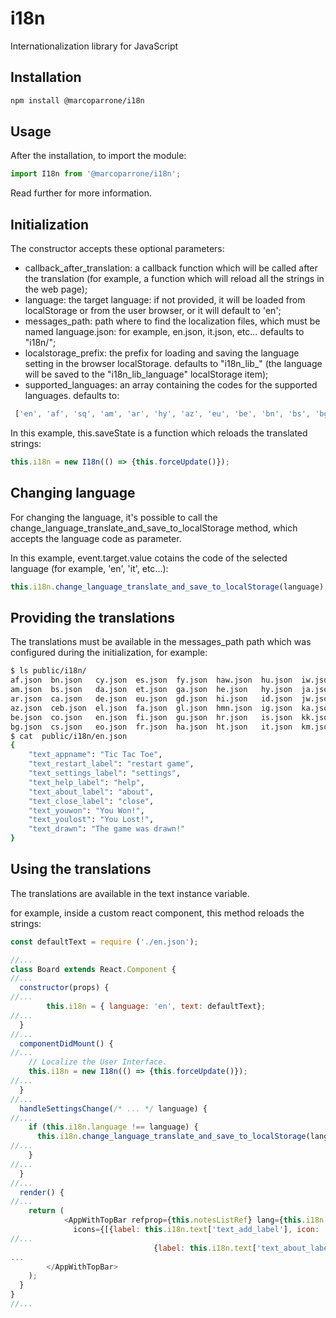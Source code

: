 # i18n
Internationalization library for JavaScript

## Installation

```sh
npm install @marcoparrone/i18n
```

## Usage

After the installation, to import the module:

```js
import I18n from '@marcoparrone/i18n';
```

Read further for more information.

## Initialization

The constructor accepts these optional parameters:

 * callback_after_translation: a callback function which will be called after the translation (for example, a function which will reload all the strings in the web page);
 * language: the target language: if not provided, it will be loaded from localStorage or from the user browser, or it will default to 'en';
 * messages_path: path where to find the localization files, which must be named language.json: for example, en.json, it.json, etc... defaults to "i18n/";
 * localstorage_prefix: the prefix for loading and saving the language setting in the browser localStorage. defaults to "i18n_lib_" (the language will be saved to the "i18n_lib_language" localStorage item);
 * supported_languages: an array containing the codes for the supported languages. defaults to:
```js
 ['en', 'af', 'sq', 'am', 'ar', 'hy', 'az', 'eu', 'be', 'bn', 'bs', 'bg', 'ca', 'ceb', 'ny', 'zh-CN', 'zh-TW', 'co', 'hr', 'cs', 'da', 'nl', 'eo', 'et', 'tl', 'fi', 'fr', 'fy', 'gl', 'ka', 'de', 'el', 'gu', 'ht', 'ha', 'haw', 'iw', 'hi', 'hmn', 'hu', 'is', 'ig', 'id', 'ga', 'it', 'ja', 'jw', 'kn', 'kk', 'km', 'rw', 'ko', 'ku', 'ky', 'lo', 'la', 'lv', 'lt', 'lb', 'mk', 'mg', 'ms', 'ml', 'mt', 'mi', 'mr', 'mn', 'my', 'ne', 'no', 'or', 'ps', 'fa', 'pl', 'pt', 'pa', 'ro', 'ru', 'sm', 'gd', 'sr', 'st', 'sn', 'sd', 'si', 'sk', 'sl', 'so', 'es', 'su', 'sw', 'sv', 'tg', 'ta', 'tt', 'te', 'th', 'tr', 'tk', 'uk', 'ur', 'ug', 'uz', 'vi', 'cy', 'xh', 'yi', 'yo', 'zu', 'he', 'zh']
```

In this example, this.saveState is a function which reloads the translated strings:

```js
this.i18n = new I18n(() => {this.forceUpdate()});
```

## Changing language

For changing the language, it's possible to call the change_language_translate_and_save_to_localStorage method, which accepts the language code as parameter.

In this example, event.target.value cotains the code of the selected language (for example, 'en', 'it', etc...):

```js
this.i18n.change_language_translate_and_save_to_localStorage(language);
```

## Providing the translations

The translations must be available in the messages_path path which was configured during the initialization, for example:

```sh
$ ls public/i18n/
af.json  bn.json   cy.json  es.json  fy.json  haw.json  hu.json  iw.json  kn.json  lo.json  ml.json  ne.json  pl.json  sd.json  so.json  sw.json  tl.json  uz.json     zh-TW.json
am.json  bs.json   da.json  et.json  ga.json  he.json   hy.json  ja.json  ko.json  lt.json  mn.json  nl.json  ps.json  si.json  sq.json  ta.json  tr.json  vi.json     zh.json
ar.json  ca.json   de.json  eu.json  gd.json  hi.json   id.json  jw.json  ku.json  lv.json  mr.json  no.json  pt.json  sk.json  sr.json  te.json  tt.json  xh.json     zu.json
az.json  ceb.json  el.json  fa.json  gl.json  hmn.json  ig.json  ka.json  ky.json  mg.json  ms.json  ny.json  ro.json  sl.json  st.json  tg.json  ug.json  yi.json
be.json  co.json   en.json  fi.json  gu.json  hr.json   is.json  kk.json  la.json  mi.json  mt.json  or.json  ru.json  sm.json  su.json  th.json  uk.json  yo.json
bg.json  cs.json   eo.json  fr.json  ha.json  ht.json   it.json  km.json  lb.json  mk.json  my.json  pa.json  rw.json  sn.json  sv.json  tk.json  ur.json  zh-CN.json
$ cat  public/i18n/en.json
{
    "text_appname": "Tic Tac Toe",
    "text_restart_label": "restart game",
    "text_settings_label": "settings",
    "text_help_label": "help",
    "text_about_label": "about",
    "text_close_label": "close",
    "text_youwon": "You Won!",
    "text_youlost": "You Lost!",
    "text_drawn": "The game was drawn!"
}
```

## Using the translations

The translations are available in the text instance variable.

for example, inside a custom react component, this method reloads the strings:

```js
const defaultText = require ('./en.json');

//...
class Board extends React.Component {
//...
  constructor(props) {
//...
        this.i18n = { language: 'en', text: defaultText};
//...
  }
//...
  componentDidMount() {
//...
    // Localize the User Interface.
    this.i18n = new I18n(() => {this.forceUpdate()});
//...
  }
//...
  handleSettingsChange(/* ... */ language) {
//...
    if (this.i18n.language !== language) {
      this.i18n.change_language_translate_and_save_to_localStorage(language);
//...
    }
//...
  }
//...
  render() {
//...
    return (
			<AppWithTopBar refprop={this.notesListRef} lang={this.i18n.language} appname={this.i18n.text['text_appname']}
			  icons={[{label: this.i18n.text['text_add_label'], icon: 'add', callback: () => this.addNote()},
//...
								{label: this.i18n.text['text_about_label'], icon: 'info', callback: () =>  open_dialog(this.notesListRef, 'about')}]} >
...
        </AppWithTopBar>
    );
  }
}
//...
```
